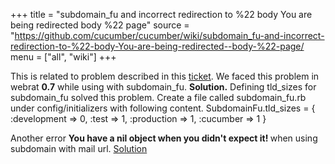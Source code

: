 +++
title = "subdomain_fu and incorrect redirection to %22 body You are being redirected  body %22 page"
source = "https://github.com/cucumber/cucumber/wiki/subdomain_fu-and-incorrect-redirection-to-%22-body-You-are-being-redirected--body-%22-page/
menu = ["all", "wiki"]
+++

This is related to problem described in this [ticket](https://webrat.lighthouseapp.com/projects/10503/tickets/168-redirects-in-rails-23-not-being-followed-by-webrat). We faced this problem in webrat <b>0.7</b> while using with subdomain\_fu.
<b>Solution.</b>
Defining tld\_sizes for subdomain\_fu solved this problem.
Create a file called subdomain\_fu.rb under config/initializers with following content.
SubdomainFu.tld\_sizes = {
:development =&gt; 0, :test =&gt; 1, :production =&gt; 1, :cucumber =&gt; 1
}

Another error <b>You have a nil object when you didn't expect it! </b> when using subdomain with mail url.
[Solution](http://groups.google.com/group/cukes/browse_thread/thread/91efe1ef945ddda3/ba59cd0e7e9aa51f?lnk=gst&q=vijendra#ba59cd0e7e9aa51f)
